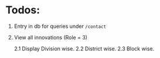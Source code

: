 # Todos:

1. Entry in db for queries under `/contact`

2. View all innovations (Role = 3)
	
	2.1	Display Division wise.
	2.2 District wise.
	2.3 Block wise.
